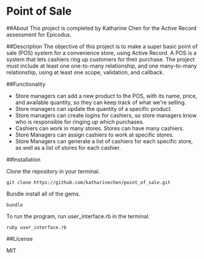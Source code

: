 # Point of Sale 

##About 
This project is completed by Katharine Chen for the Active Record assessment for Epicodus. 

##Description 
The objective of this project is to make a super basic point of sale (POS) system for a convenience store, using Active Record. A POS is a system that lets cashiers ring up customers for their purchase. The project must include at least one one-to-many relationship, and one many-to-many relationship, using at least one scope, validation, and callback.  

##Functionality 

* Store managers can add a new product to the POS, with its name, price, and available quantity, so they can keep track of what we're selling.
* Store managers can update the quantity of a specific product. 
* Store managers can create logins for cashiers, so store managers know who is responsible for ringing up which purchases.
* Cashiers can work in many stores. Stores can have many cashiers. 
* Store Managers can assign cashiers to work at specific stores. 
* Store Managers can generate a list of cashiers for each specific store, as well as a list of stores for each cashier. 

##Installation 

Clone the repository in your terminal. 
	
	git clone https://github.com/katharinechen/point_of_sale.git 

Bundle install all of the gems. 

	bundle 

To run the program, run user_interface.rb in the terminal. 

	ruby user_interface.rb 

##License

MIT